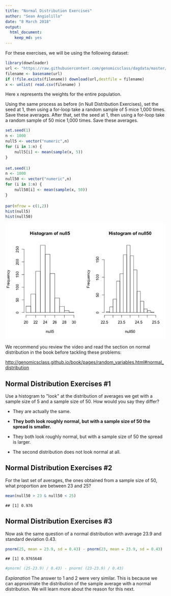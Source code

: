 ```yaml
---
title: "Normal Distribution Exercises"
author: "Sean Angiolillo"
date: "8 March 2018"
output: 
  html_document: 
    keep_md: yes
---
```




For these exercises, we will be using the following dataset:


```r
library(downloader) 
url <- "https://raw.githubusercontent.com/genomicsclass/dagdata/master/inst/extdata/femaleControlsPopulation.csv"
filename <- basename(url)
if (!file.exists(filename)) download(url,destfile = filename)
x <- unlist( read.csv(filename) )
```

Here x represents the weights for the entire population.

Using the same process as before (in Null Distribution Exercises), set the seed at 1, then using a for-loop take a random sample of 5 mice 1,000 times. Save these averages. After that, set the seed at 1, then using a for-loop take a random sample of 50 mice 1,000 times. Save these averages.


```r
set.seed(1)
n <- 1000
null5 <- vector("numeric",n)
for (i in 1:n) {
    null5[i] <- mean(sample(x, 5))
}

set.seed(1)
n <- 1000
null50 <- vector("numeric",n)
for (i in 1:n) {
    null50[i] <- mean(sample(x, 50))
}

par(mfrow = c(1,2))
hist(null5)
hist(null50)
```

![](normal_distribution_exercises_files/figure-html/unnamed-chunk-2-1.png)<!-- -->


We recommend you review the video and read the section on normal distribution in the book before tackling these problems:

http://genomicsclass.github.io/book/pages/random_variables.html#normal_distribution

## Normal Distribution Exercises #1

Use a histogram to "look" at the distribution of averages we get with a sample size of 5 and a sample size of 50. How would you say they differ?

* They are actually the same.

* **They both look roughly normal, but with a sample size of 50 the spread is smaller.**

* They both look roughly normal, but with a sample size of 50 the spread is larger.

* The second distribution does not look normal at all.

## Normal Distribution Exercises #2

For the last set of averages, the ones obtained from a sample size of 50, what proportion are between 23 and 25?


```r
mean(null50 > 23 & null50 < 25)
```

```
## [1] 0.976
```


## Normal Distribution Exercises #3

Now ask the same question of a normal distribution with average 23.9 and standard deviation 0.43.


```r
pnorm(25, mean = 23.9, sd = 0.43) - pnorm(23, mean = 23.9, sd = 0.43)   
```

```
## [1] 0.9765648
```

```r
#pnorm( (25-23.9) / 0.43) - pnorm( (23-23.9) / 0.43) 
```

*Explanation*
The answer to 1 and 2 were very similar. This is because we can approximate the distribution of the sample average with a normal distribution. We will learn more about the reason for this next.
